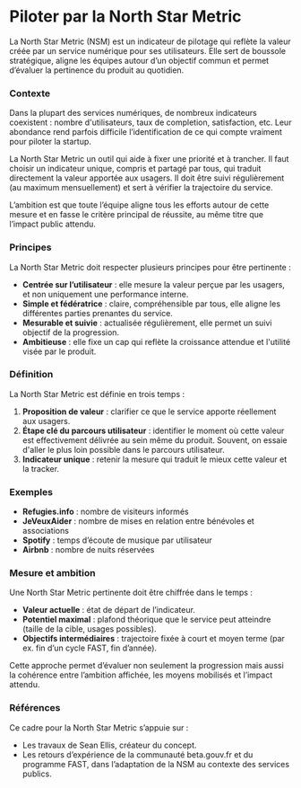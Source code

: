 # Piloter par la North Star Metric

La North Star Metric (NSM) est un indicateur de pilotage qui reflète la valeur créée par un service numérique pour ses utilisateurs. Elle sert de boussole stratégique, aligne les équipes autour d’un objectif commun et permet d’évaluer la pertinence du produit au quotidien.

### Contexte

Dans la plupart des services numériques, de nombreux indicateurs coexistent : nombre d'utilisateurs, taux de completion, satisfaction, etc. Leur abondance rend parfois difficile l’identification de ce qui compte vraiment pour piloter la startup.

La North Star Metric un outil qui aide à fixer une priorité et à trancher.  Il faut choisir un indicateur unique, compris et partagé par tous, qui traduit directement la valeur apportée aux usagers. Il doit être suivi régulièrement (au maximum mensuellement) et sert à vérifier la trajectoire du service.

L’ambition est que toute l’équipe aligne tous les efforts autour de cette mesure et en fasse le critère principal de réussite, au même titre que l’impact public attendu.

### Principes

La North Star Metric doit respecter plusieurs principes pour être pertinente :

* **Centrée sur l’utilisateur** : elle mesure la valeur perçue par les usagers, et non uniquement une performance interne.
* **Simple et fédératrice** : claire, compréhensible par tous, elle aligne les différentes parties prenantes du service.
* **Mesurable et suivie** : actualisée régulièrement, elle permet un suivi objectif de la progression.
* **Ambitieuse** : elle fixe un cap qui reflète la croissance attendue et l'utilité visée par le produit.

### Définition

La North Star Metric est définie en trois temps :

1. **Proposition de valeur** : clarifier ce que le service apporte réellement aux usagers.
2. **Étape clé du parcours utilisateur** : identifier le moment où cette valeur est effectivement délivrée au sein même du produit. Souvent, on essaie d'aller le plus loin possible dans le parcours utilisateur.
3. **Indicateur unique** : retenir la mesure qui traduit le mieux cette valeur et la tracker.

### Exemples

* **Refugies.info** : nombre de visiteurs informés
* **JeVeuxAider** : nombre de mises en relation entre bénévoles et associations
* **Spotify** : temps d’écoute de musique par utilisateur
* **Airbnb** : nombre de nuits réservées

### Mesure et ambition

Une North Star Metric pertinente doit être chiffrée dans le temps :

* **Valeur actuelle** : état de départ de l’indicateur.
* **Potentiel maximal** : plafond théorique que le service peut atteindre (taille de la cible, usages possibles).
* **Objectifs intermédiaires** : trajectoire fixée à court et moyen terme (par ex. fin d’un cycle FAST, fin d’année).

Cette approche permet d’évaluer non seulement la progression mais aussi la cohérence entre l’ambition affichée, les moyens mobilisés et l’impact attendu.

### Références

Ce cadre pour la North Star Metric s’appuie sur :

* Les travaux de Sean Ellis, créateur du concept.
* Les retours d’expérience de la communauté beta.gouv.fr et du programme FAST, dans l’adaptation de la NSM au contexte des services publics.
